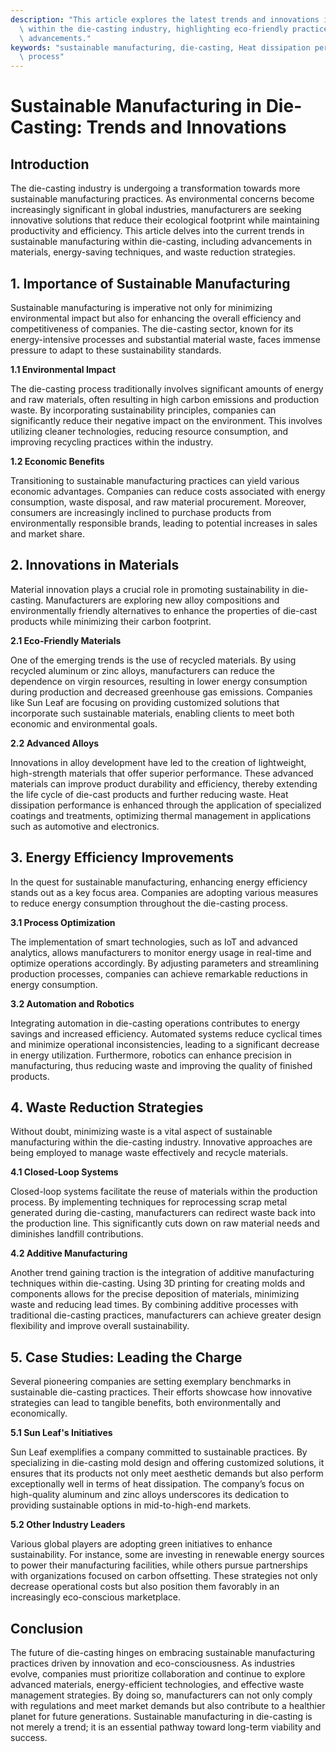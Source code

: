 ```yaml
---
description: "This article explores the latest trends and innovations in sustainable manufacturing\
  \ within the die-casting industry, highlighting eco-friendly practices and technological\
  \ advancements."
keywords: "sustainable manufacturing, die-casting, Heat dissipation performance, Die casting\
  \ process"
---
```

# Sustainable Manufacturing in Die-Casting: Trends and Innovations

## Introduction

The die-casting industry is undergoing a transformation towards more sustainable manufacturing practices. As environmental concerns become increasingly significant in global industries, manufacturers are seeking innovative solutions that reduce their ecological footprint while maintaining productivity and efficiency. This article delves into the current trends in sustainable manufacturing within die-casting, including advancements in materials, energy-saving techniques, and waste reduction strategies.

## 1. Importance of Sustainable Manufacturing

Sustainable manufacturing is imperative not only for minimizing environmental impact but also for enhancing the overall efficiency and competitiveness of companies. The die-casting sector, known for its energy-intensive processes and substantial material waste, faces immense pressure to adapt to these sustainability standards. 

**1.1 Environmental Impact**

The die-casting process traditionally involves significant amounts of energy and raw materials, often resulting in high carbon emissions and production waste. By incorporating sustainability principles, companies can significantly reduce their negative impact on the environment. This involves utilizing cleaner technologies, reducing resource consumption, and improving recycling practices within the industry.

**1.2 Economic Benefits**

Transitioning to sustainable manufacturing practices can yield various economic advantages. Companies can reduce costs associated with energy consumption, waste disposal, and raw material procurement. Moreover, consumers are increasingly inclined to purchase products from environmentally responsible brands, leading to potential increases in sales and market share. 

## 2. Innovations in Materials

Material innovation plays a crucial role in promoting sustainability in die-casting. Manufacturers are exploring new alloy compositions and environmentally friendly alternatives to enhance the properties of die-cast products while minimizing their carbon footprint. 

**2.1 Eco-Friendly Materials**

One of the emerging trends is the use of recycled materials. By using recycled aluminum or zinc alloys, manufacturers can reduce the dependence on virgin resources, resulting in lower energy consumption during production and decreased greenhouse gas emissions. Companies like Sun Leaf are focusing on providing customized solutions that incorporate such sustainable materials, enabling clients to meet both economic and environmental goals.

**2.2 Advanced Alloys**

Innovations in alloy development have led to the creation of lightweight, high-strength materials that offer superior performance. These advanced materials can improve product durability and efficiency, thereby extending the life cycle of die-cast products and further reducing waste. Heat dissipation performance is enhanced through the application of specialized coatings and treatments, optimizing thermal management in applications such as automotive and electronics.

## 3. Energy Efficiency Improvements

In the quest for sustainable manufacturing, enhancing energy efficiency stands out as a key focus area. Companies are adopting various measures to reduce energy consumption throughout the die-casting process. 

**3.1 Process Optimization**

The implementation of smart technologies, such as IoT and advanced analytics, allows manufacturers to monitor energy usage in real-time and optimize operations accordingly. By adjusting parameters and streamlining production processes, companies can achieve remarkable reductions in energy consumption.

**3.2 Automation and Robotics**

Integrating automation in die-casting operations contributes to energy savings and increased efficiency. Automated systems reduce cyclical times and minimize operational inconsistencies, leading to a significant decrease in energy utilization. Furthermore, robotics can enhance precision in manufacturing, thus reducing waste and improving the quality of finished products.

## 4. Waste Reduction Strategies

Without doubt, minimizing waste is a vital aspect of sustainable manufacturing within the die-casting industry. Innovative approaches are being employed to manage waste effectively and recycle materials. 

**4.1 Closed-Loop Systems**

Closed-loop systems facilitate the reuse of materials within the production process. By implementing techniques for reprocessing scrap metal generated during die-casting, manufacturers can redirect waste back into the production line. This significantly cuts down on raw material needs and diminishes landfill contributions.

**4.2 Additive Manufacturing**

Another trend gaining traction is the integration of additive manufacturing techniques within die-casting. Using 3D printing for creating molds and components allows for the precise deposition of materials, minimizing waste and reducing lead times. By combining additive processes with traditional die-casting practices, manufacturers can achieve greater design flexibility and improve overall sustainability.

## 5. Case Studies: Leading the Charge

Several pioneering companies are setting exemplary benchmarks in sustainable die-casting practices. Their efforts showcase how innovative strategies can lead to tangible benefits, both environmentally and economically.

**5.1 Sun Leaf's Initiatives**

Sun Leaf exemplifies a company committed to sustainable practices. By specializing in die-casting mold design and offering customized solutions, it ensures that its products not only meet aesthetic demands but also perform exceptionally well in terms of heat dissipation. The company’s focus on high-quality aluminum and zinc alloys underscores its dedication to providing sustainable options in mid-to-high-end markets.

**5.2 Other Industry Leaders**

Various global players are adopting green initiatives to enhance sustainability. For instance, some are investing in renewable energy sources to power their manufacturing facilities, while others pursue partnerships with organizations focused on carbon offsetting. These strategies not only decrease operational costs but also position them favorably in an increasingly eco-conscious marketplace.

## Conclusion

The future of die-casting hinges on embracing sustainable manufacturing practices driven by innovation and eco-consciousness. As industries evolve, companies must prioritize collaboration and continue to explore advanced materials, energy-efficient technologies, and effective waste management strategies. By doing so, manufacturers can not only comply with regulations and meet market demands but also contribute to a healthier planet for future generations. Sustainable manufacturing in die-casting is not merely a trend; it is an essential pathway toward long-term viability and success.
